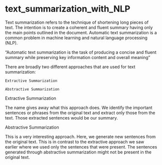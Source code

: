 # text_summarization_with_NLP
Text summarization refers to the technique of shortening long pieces of text. The intention is to create a coherent and fluent summary having only the main points outlined in the document.  Automatic text summarization is a common problem in machine learning and natural language processing (NLP).

“Automatic text summarization is the task of producing a concise and fluent summary while preserving key information content and overall meaning”

There are broadly two different approaches that are used for text summarization:

    Extractive Summarization
    
    Abstractive Summarization


Extractive Summarization

The name gives away what this approach does. We identify the important sentences or phrases from the original text and extract only those from the text. Those extracted sentences would be our summary. 

Abstractive Summarization

This is a very interesting approach. Here, we generate new sentences from the original text. This is in contrast to the extractive approach we saw earlier where we used only the sentences that were present. The sentences generated through abstractive summarization might not be present in the original text.
